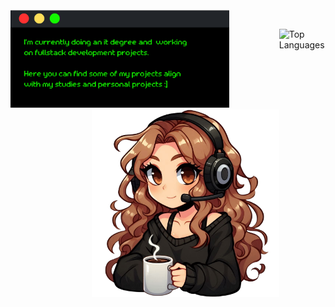 <div align="left">
 <a href="https://git.io/typing-svg"><img src="https://readme-typing-svg.demolab.com?font=Retropix&duration=4300&pause=1000&color=13F700&random=false&width=435&lines=hi+%3A%5D+i'm+jana" alt="Typing SVG" /></a>
  <div style="display:flex;">
       <div>
        <img src="card.png" style="margin-top: -30px; width:350px">
        &nbsp;
        &nbsp;
        &nbsp;
        &nbsp;
        <img src="drawart.png" align="right" style="width:300px;">
        </div>   
   <div align="left"> 
  <img src="https://github-readme-stats.vercel.app/api/top-langs/?username=jwnaina&layout=compact&theme=chartreuse-dark" alt="Top Languages">
   </div>
  </div>
</div>
